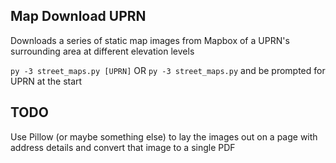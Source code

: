 ## Map Download UPRN

Downloads a series of static map images from Mapbox of a UPRN's surrounding area at different elevation levels

`py -3 street_maps.py [UPRN]` OR `py -3 street_maps.py` and be prompted for UPRN at the start

## TODO

Use Pillow (or maybe something else) to lay the images out on a page with address details and convert that image to a single PDF